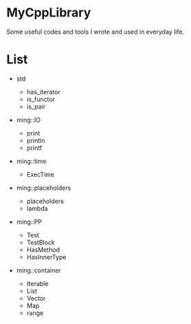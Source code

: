 # MyCppLibrary
Some useful codes and tools I wrote and used in everyday life.

# List
- std
  - has_iterator
  - is_functor
  - is_pair
  
- ming::IO
  - print
  - println
  - printf
  
- ming::time
  - ExecTime

- ming::placeholders
  - placeholders 
  - lambda

- ming::PP
  - Test
  - TestBlock
  - HasMethod
  - HasInnerType

- ming::container
  - Iterable
  - List
  - Vector
  - Map
  - range
